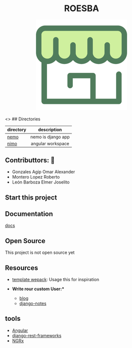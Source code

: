<div align="center">
   <h1>ROESBA</h1>
   <img width="300" src="./icon.svg"/>
</div>
<br/>
<>
## Directories

| directory    |    description     |
| :----------- | :----------------: |
| [nemo](nemo) | nemo is django app |
| [nimo](nimo) | angular workspace  |

## Contributtors: 💯

- Gonzales Agip Omar Alexander
- Montero Lopez Roberto
- León Barboza Elmer Joselito

## Start this project

## Documentation

[docs](https://www.notion.so/Django-aplication-b7dfb11cd7044223b21fc98a433a0218)

## Open Source

This project is not open source yet

## Resources

- [template wepack](https://github.com/fceruti/django-starter-project):
  Usage this for inspiration

- **Write rour custom User:\***
  - [blog](https://testdriven.io/blog/django-custom-user-model/#user-model)
  - [django-notes](https://github.com/ArchTaqi/django-rest-api/blob/master/docs/00-django-notes.md)

## tools

- [Angular](https://angular.io/)
- [django-rest-frameworks](https://www.django-rest-framework.org/)
- [NGRx](https://ngrx.io/)

